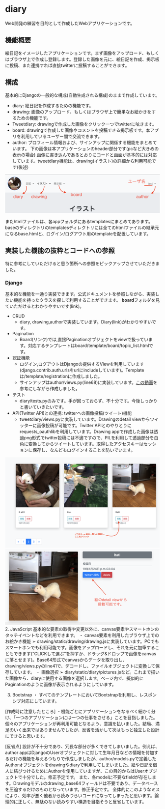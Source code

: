 # diary
Web開発の練習を目的として作成したWebアプリケーションです。
## 機能概要
絵日記をイメージしたアプリケーションです。まず画像をアップロード、もしくはブラウザ上で作成し登録します。登録した画像を元に、絵日記を作成、掲示板に投稿、また連携すれば直接twitterに投稿することができます。


## 構成
基本的にDjangoの一般的な構成(自動生成される構成)のままで作成しています。

- diary: 絵日記を作成するための機能です。
- drawing: 画像のアップロード、もしくはブラウザ上で簡単なお絵かきをするための機能です。
- Tweetdiary: drawingで作成した画像をクリック一つでtwitterに呟きます。
- board: drawingで作成した画像やコメントを投稿できる掲示板です。本アプリを利用しているユーザー間で交流できます。
- author: プロフィール情報および、サインアップに関係する機能をまとめています。
下の画像は本アプリケーションのheader部分です(pcなど大きめの表示の場合).画像に書き込んであるとおりにコードと画面が基本的には対応しています。tweetdiary機能は、drawing(イラスト)の詳細から利用可能です(後述)

![fig1](https://github.com/Kyutatsu/diary/blob/pictures/fig1.png)

またhtmlファイルは、各appフォルダにあるtemplatesにまとめてあります。baseのディレクトリのtemplatesディレクトリには全てのhtmlファイルの継承元になるbase.htmlと、ログイン/ログアウト用のtemplateを配置しています。



## 実装した機能の抜粋とコードへの参照
特に参考にしていただけると思う箇所への参照をピックアップさせていただきました。


### Django
基本的な機能を一通り実装できます。公式ドキュメントを参照しながら、実装したい機能を持ったクラスを探して利用することができます。
**board**フォルダを見ていただけるとわかりやすいです(link)。
- CRUD
  - diary, drawing,authorで実装しています。Diary(link)がわかりやすいです。
- Pagination
  - Board(リンク)では,直接Paginationオブジェクトをviewで扱っています。対応するテンプレートはboard/template/board/topic_list.htmlです。
- 認証機能
  - ログイン,ログアウトはDjangoの提供するViewを利用しています(django.contrib.auth.urlsをurlにincludeしています)。Templateは/template/registrationに作成しました。
  - サインアップはauthor/views.py(line68)に実装しています。[この動画](https://www.youtube.com/watch?v=aCotgGyS2gc&list=PLf5QDVUBPTbyt4rCfIMQPh_IsCWoDW0jF&index=4&t=65s)を参考にしながら作成しました。
- テスト
  - diary/tests.pyのみです。手が回っておらず、不十分です。今後しっかりと書いていきたいです。
- API(Twitter API)との連携: twitterへの画像投稿(ツイート)機能
  - tweetdiary/views.pyに実装しています。Drawingのdetail viewからツイッターに画像投稿が可能です。Twitter APIとのやりとりにrequests_oauthlibを利用しています。Drawing appで作成した画像は透過png形式でtwitter投稿には不適ですので、PILを利用して透過部分を白色に変換してからツイートしています。取得したアクセスキーはセッションに保存し、なんどもログインすることを防いでいます。


![fig2](https://github.com/Kyutatsu/diary/blob/pictures/fig2.png)
![fig3](https://github.com/Kyutatsu/diary/blob/pictures/fig3.png)
2.	JavaScript
基本的な要素の取得や変更以外に、canvas要素やスマートホンのタッチイベントなどを利用できます。
・	canvas要素を利用したブラウザ上でのお絵かき機能
➢	drawing/static/drawing/drawing.jsに実装しています。PCでもスマートホンでも利用可能です。画像をアップロードし、それを元に加筆することもできます(“CLICKして選ぶ”を押すか、ドラッグ&ドロップで画像をcanvasに落とせます)。Base64形式でcanvasからデータを取り出し、drawing/views.pyのline41で、デコードし、ファイルオブジェクトに変換して保存しています。
・	画像選択
➢	diary/static/diary/pictures.jsなど。これまで描いた画像から、diaryに使用する画像を選択します。ページ内で、擬似的にPaginationのように画像が表示されるようにしています。

3.	Bootstrap
・	すべてのテンプレートにおいてBootstrapを利用し、レスポンシブ対応にしています。


[作成時に注意したところ]
・機能ごとにアプリケーションをなるべく細かく分け、「一つのアプリケーションには一つの仕事をさせる」ことを目指しました。個々のアプリケーションが再利用可能となるよう、意識を払いました。結局、満足のいく出来ではありませんでしたが、反省を活かして次はもっと独立した設計にできると思います。

[反省点]
設計が不十分であり、冗長な部分が多くできてしまいました。例えば、author appはDjangoのUserオブジェクトに対して生年月日などの情報を付加するだけの機能を与えるつもりで作成しましたが、author/models.pyで定義したAuthorオブジェクトをdrawingやdiaryで利用してしまいました。絵や日記を個人に結びつけるためにAuthorを使用していますが、この目的からはUserオブジェクトで十分でした。修正予定です。
また、各modelに不要なfieldが存在します。Drawingモデルのdrawing_base64フィールドは不要であり、データベースを圧迫するだけのものとなっています。修正予定です。
全体的にこのようなミスにより、効率が悪く他者から読みづらいコードになってしまったと思います。論理的に正しく、無駄のない読みやすい構造を目指そうと反省しています。

